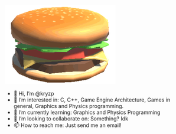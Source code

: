 ![Alt Text](https://github.com/kryzp/kryzp/blob/main/borgir.gif)

- 👋 Hi, I’m @kryzp
- 👀 I’m interested in: C, C++, Game Engine Architecture, Games in general, Graphics and Physics programming.
- 🌱 I’m currently learning: Graphics and Physics Programming
- 💞️ I’m looking to collaborate on: Something? Idk
- 📫 How to reach me: Just send me an email!
